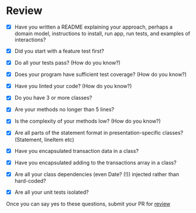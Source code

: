 # Review

- [x] Have you written a README explaining your approach, perhaps a domain model, instructions to install, run app, run tests, and examples of interactions?
- [x] Did you start with a feature test first?
- [x] Do all your tests pass? (How do you know?)
- [x] Does your program have sufficient test coverage? (How do you know?)
- [x] Have you linted your code? (How do you know?)
- [x] Do you have 3 or more classes?
- [x] Are your methods no longer than 5 lines?
- [x] Is the complexity of your methods low? (How do you know?)
- [x] Are all parts of the statement format in presentation-specific classes? (Statement, lineItem etc)
- [x] Have you encapsulated transaction data in a class?
- [x] Have you encapsulated adding to the transactions array in a class?
- [x] Are all your class dependencies (even Date? (!)) injected rather than hard-coded?
- [x] Are all your unit tests isolated?


Once you can say yes to these questions, submit your PR for [review](https://airtable.com/shr74iTry6AtQkHRQ)
